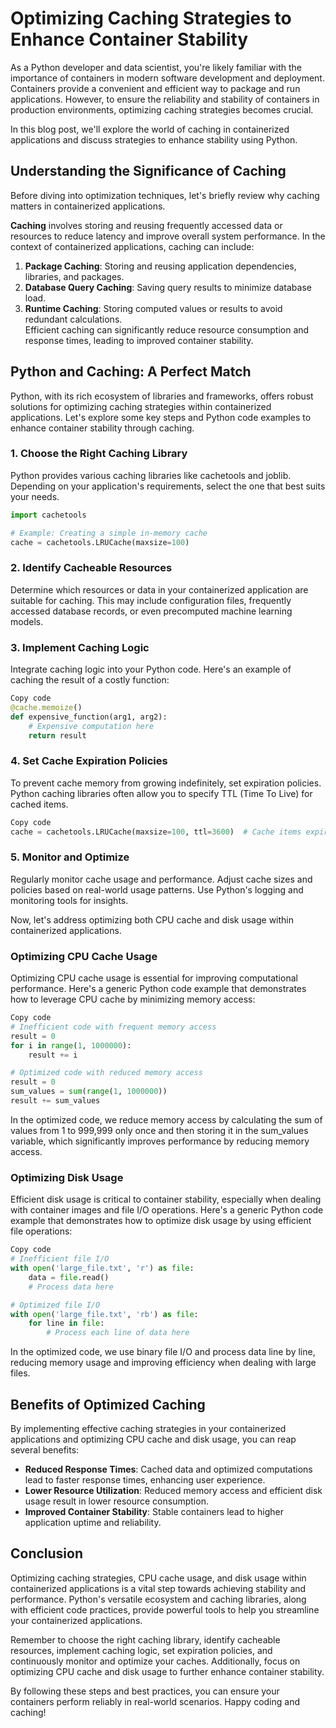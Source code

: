 # Optimizing Caching Strategies to Enhance Container Stability
As a Python developer and data scientist, you're likely familiar with the importance of containers in modern software development and deployment. Containers provide a convenient and efficient way to package and run applications. However, to ensure the reliability and stability of containers in production environments, optimizing caching strategies becomes crucial.

In this blog post, we'll explore the world of caching in containerized applications and discuss strategies to enhance stability using Python.  

## Understanding the Significance of Caching
Before diving into optimization techniques, let's briefly review why caching matters in containerized applications.  

**Caching** involves storing and reusing frequently accessed data or resources to reduce latency and improve overall system performance. In the context of containerized applications, caching can include:  

1. **Package Caching**: Storing and reusing application dependencies, libraries, and packages.  
2. **Database Query Caching**: Saving query results to minimize database load.  
3. **Runtime Caching**: Storing computed values or results to avoid redundant calculations.  
Efficient caching can significantly reduce resource consumption and response times, leading to improved container stability.  

## Python and Caching: A Perfect Match
Python, with its rich ecosystem of libraries and frameworks, offers robust solutions for optimizing caching strategies within containerized applications. Let's explore some key steps and Python code examples to enhance container stability through caching.  

### 1. Choose the Right Caching Library
Python provides various caching libraries like cachetools and joblib. Depending on your application's requirements, select the one that best suits your needs.

```python
import cachetools

# Example: Creating a simple in-memory cache
cache = cachetools.LRUCache(maxsize=100)  
```
### 2. Identify Cacheable Resources
Determine which resources or data in your containerized application are suitable for caching. This may include configuration files, frequently accessed database records, or even precomputed machine learning models.  

### 3. Implement Caching Logic
Integrate caching logic into your Python code. Here's an example of caching the result of a costly function:  

```python
Copy code
@cache.memoize()
def expensive_function(arg1, arg2):
    # Expensive computation here
    return result
```

### 4. Set Cache Expiration Policies
To prevent cache memory from growing indefinitely, set expiration policies. Python caching libraries often allow you to specify TTL (Time To Live) for cached items.

```python
Copy code
cache = cachetools.LRUCache(maxsize=100, ttl=3600)  # Cache items expire after 1 hour
```
### 5. Monitor and Optimize
Regularly monitor cache usage and performance. Adjust cache sizes and policies based on real-world usage patterns. Use Python's logging and monitoring tools for insights.  

Now, let's address optimizing both CPU cache and disk usage within containerized applications.  

### Optimizing CPU Cache Usage
Optimizing CPU cache usage is essential for improving computational performance. Here's a generic Python code example that demonstrates how to leverage CPU cache by minimizing memory access:  

```python
Copy code
# Inefficient code with frequent memory access
result = 0
for i in range(1, 1000000):
    result += i

# Optimized code with reduced memory access
result = 0
sum_values = sum(range(1, 1000000))
result += sum_values
```
In the optimized code, we reduce memory access by calculating the sum of values from 1 to 999,999 only once and then storing it in the sum_values variable, which significantly improves performance by reducing memory access.

### Optimizing Disk Usage
Efficient disk usage is critical to container stability, especially when dealing with container images and file I/O operations. Here's a generic Python code example that demonstrates how to optimize disk usage by using efficient file operations:

```python
Copy code
# Inefficient file I/O
with open('large_file.txt', 'r') as file:
    data = file.read()
    # Process data here

# Optimized file I/O
with open('large_file.txt', 'rb') as file:
    for line in file:
        # Process each line of data here
```
In the optimized code, we use binary file I/O and process data line by line, reducing memory usage and improving efficiency when dealing with large files.

## Benefits of Optimized Caching
By implementing effective caching strategies in your containerized applications and optimizing CPU cache and disk usage, you can reap several benefits:

- **Reduced Response Times**: Cached data and optimized computations lead to faster response times, enhancing user experience.  
- **Lower Resource Utilization**: Reduced memory access and efficient disk usage result in lower resource consumption.  
- **Improved Container Stability**: Stable containers lead to higher application uptime and reliability.  
## Conclusion
Optimizing caching strategies, CPU cache usage, and disk usage within containerized applications is a vital step towards achieving stability and performance. Python's versatile ecosystem and caching libraries, along with efficient code practices, provide powerful tools to help you streamline your containerized applications.

Remember to choose the right caching library, identify cacheable resources, implement caching logic, set expiration policies, and continuously monitor and optimize your caches. Additionally, focus on optimizing CPU cache and disk usage to further enhance container stability.

By following these steps and best practices, you can ensure your containers perform reliably in real-world scenarios. Happy coding and caching!